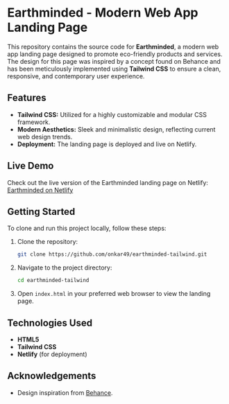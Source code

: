

# Earthminded - Modern Web App Landing Page

This repository contains the source code for **Earthminded**, a modern web app landing page designed to promote eco-friendly products and services. The design for this page was inspired by a concept found on Behance and has been meticulously implemented using **Tailwind CSS** to ensure a clean, responsive, and contemporary user experience.

## Features


- **Tailwind CSS:** Utilized for a highly customizable and modular CSS framework.
- **Modern Aesthetics:** Sleek and minimalistic design, reflecting current web design trends.
- **Deployment:** The landing page is deployed and live on Netlify.

## Live Demo

Check out the live version of the Earthminded landing page on Netlify: [Earthminded on Netlify](https://earthminded-tailwind.netlify.app/)

## Getting Started

To clone and run this project locally, follow these steps:

1. Clone the repository:
   ```bash
   git clone https://github.com/onkar49/earthminded-tailwind.git
   ```
2. Navigate to the project directory:
   ```bash
   cd earthminded-tailwind
   ```
3. Open `index.html` in your preferred web browser to view the landing page.

## Technologies Used

- **HTML5**
- **Tailwind CSS**
- **Netlify** (for deployment)

## Acknowledgements

- Design inspiration from [Behance](#).


